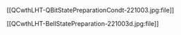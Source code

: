
[[QCwthLHT-QBitStatePreparationCondt-221003.jpg:file]]

[[QCwthLHT-BellStatePreparation-221003d.jpg:file]]